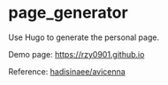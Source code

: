 # page_generator
Use Hugo to generate the personal page.

Demo page: <https://rzy0901.github.io>

Reference: [hadisinaee/avicenna](https://github.com/hadisinaee/avicenna)

